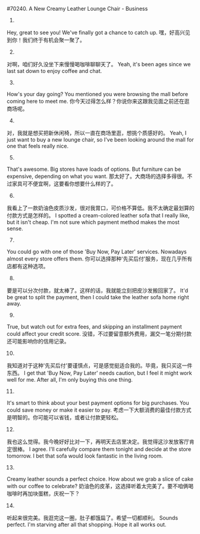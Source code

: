 #70240. A New Creamy Leather Lounge Chair - Business

1.
Hey, great to see you! We've finally got a chance to catch up.
嘿，好高兴见到你！我们终于有机会聚一聚了。

2.
对啊，咱们好久没坐下来慢慢喝咖啡聊聊天了。
Yeah, it's been ages since we last sat down to enjoy coffee and chat.

3.
How's your day going? You mentioned you were browsing the mall before coming here to meet me.
你今天过得怎么样？你说你来这跟我见面之前还在逛商场呢。

4.
对，我就是想买把新休闲椅，所以一直在商场里逛，想挑个质感好的。
Yeah, I just want to buy a new lounge chair, so I've been looking around the mall for one that feels really nice.

5.
That's awesome. Big stores have loads of options. But furniture can be expensive, depending on what you want.
那太好了。大商场的选择多得很。不过家具可不便宜啊，这要看你想要什么样的了。

6.
我看上了一款奶油色皮质沙发，很对我胃口，可价格不算低。我不太确定最划算的付款方式是怎样的。
I spotted a cream-colored leather sofa that I really like, but it isn't cheap. I'm not sure which payment method makes the most sense.

7.
You could go with one of those 'Buy Now, Pay Later' services. Nowadays almost every store offers them.
你可以选择那种'先买后付'服务，现在几乎所有店都有这种选项。

8.
要是可以分次付款，就太棒了。这样的话，我就能立刻把皮沙发搬回家了。
It'd be great to split the payment, then I could take the leather sofa home right away.

9.
True, but watch out for extra fees, and skipping an installment payment could affect your credit score.
没错，不过要留意额外费用，漏交一笔分期付款还可能影响你的信用记录。

10.
我知道对于这种'先买后付'要谨慎点，可是感觉挺适合我的。毕竟，我只买这一件东西。
I get that 'Buy Now, Pay Later' needs caution, but I feel it might work well for me. After all, I'm only buying this one thing.

11.
It's smart to think about your best payment options for big purchases. You could save money or make it easier to pay.
考虑一下大额消费的最佳付款方式是明智的。你可能可以省钱，或者让付款更轻松。

12.
我也这么觉得。我今晚好好比对一下，再明天去店里决定。我觉得这沙发放客厅肯定很棒。
I agree. I'll carefully compare them tonight and decide at the store tomorrow. I bet that sofa would look fantastic in the living room.

13.
Creamy leather sounds a perfect choice. How about we grab a slice of cake with our coffee to celebrate?
奶油色的皮革，这选择听着太完美了。要不咱俩喝咖啡时再加块蛋糕，庆祝一下？

14.
听起来很完美。我逛完这一圈，肚子都饿扁了。希望一切都顺利。
Sounds perfect. I'm starving after all that shopping. Hope it all works out.